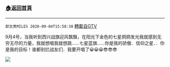 ﻿###  [:house:返回首頁](https://github.com/ourhimalayas/txt)
---

`郭文贵MILES 2020-09-04T15:58:38` [轉載自GTV](https://gtv.org/web/#/UserInfo/5e596957357cc612d35a8044)

9月4号，当我听到西兴战旗迎风飘飘，在阳光下金色的七星炯炯发光我就感到无穷无尽的力量，我就想唱我就想跳……七星蓝旗……你是我的骄傲．信仰之星．．你是我的目标！谁都别拦战友们．我要开唱了😀😀😀😎😎😎

[![](https://filegroup.gtv.org/cdn-cgi/image/width=600/https://filegroup.gtv.org/group3/default/20200904/15/58/0/8add189156509909b37f96dca3f2b35d)](https://filegroup.gtv.org/group3/default/20200904/15/58/0/db3f252d48246ad382fc00a583cbb090.MOV)